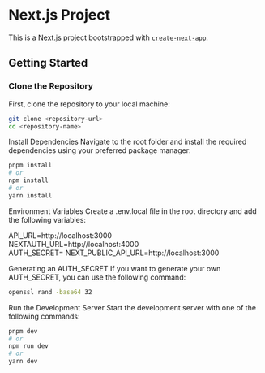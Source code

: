 # Next.js Project

This is a [Next.js](https://nextjs.org) project bootstrapped with [`create-next-app`](https://nextjs.org/docs/app/api-reference/cli/create-next-app).

## Getting Started

### Clone the Repository

First, clone the repository to your local machine:

```bash
git clone <repository-url>
cd <repository-name>
```

Install Dependencies
Navigate to the root folder and install the required dependencies using your preferred package manager:

```bash
pnpm install
# or
npm install
# or
yarn install
```

Environment Variables
Create a .env.local file in the root directory and add the following variables:

API_URL=http://localhost:3000  
NEXTAUTH_URL=http://localhost:4000  
AUTH_SECRET=
NEXT_PUBLIC_API_URL=http://localhost:3000

Generating an AUTH_SECRET
If you want to generate your own AUTH_SECRET, you can use the following command:

```bash
openssl rand -base64 32
```

Run the Development Server
Start the development server with one of the following commands:

```bash
pnpm dev
# or
npm run dev
# or
yarn dev
```
